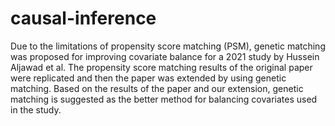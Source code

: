 # causal-inference

Due to the limitations of propensity score matching (PSM), genetic matching was proposed for improving covariate balance for a 2021 study by Hussein Aljawad et al. The propensity score matching results of the original paper were replicated and then the paper was extended by using genetic matching. Based on the results of the paper and our extension, genetic matching is suggested as the better method for balancing covariates used in the study.
